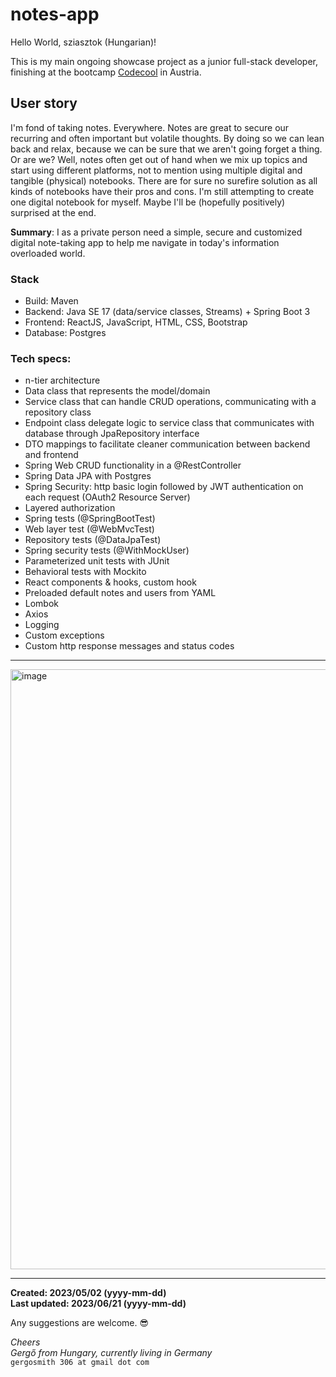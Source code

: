 # notes-app

Hello World, sziasztok (Hungarian)!

This is my main ongoing showcase project as a junior full-stack developer, finishing at the bootcamp [Codecool](https://codecool.com/at/) in Austria.

## User story ##
I'm fond of taking notes. Everywhere. Notes are great to secure our recurring and often important but volatile thoughts. By doing so we can lean back and relax, because we can be sure that we aren't going forget a thing. Or are we? Well, notes often get out of hand when we mix up topics and start using different platforms, not to mention using multiple digital and tangible (physical) notebooks. There are for sure no surefire solution as all kinds of notebooks have their pros and cons. I'm still attempting to create one digital notebook for myself. Maybe I'll be (hopefully positively) surprised at the end. 

**Summary**: I as a private person need a simple, secure and customized digital note-taking app to help me navigate in today's information overloaded world.

### Stack ###
- Build: Maven
- Backend: Java SE 17 (data/service classes, Streams) + Spring Boot 3
- Frontend: ReactJS, JavaScript, HTML, CSS, Bootstrap
- Database: Postgres

### Tech specs: ###
- n-tier architecture
- Data class that represents the model/domain
- Service class that can handle CRUD operations, communicating with a repository class
- Endpoint class delegate logic to service class that communicates with database through JpaRepository interface
- DTO mappings to facilitate cleaner communication between backend and frontend
- Spring Web CRUD functionality in a @RestController
- Spring Data JPA with Postgres
- Spring Security: http basic login followed by JWT authentication on each request (OAuth2 Resource Server)
- Layered authorization
- Spring tests (@SpringBootTest)
- Web layer test (@WebMvcTest)
- Repository tests (@DataJpaTest)
- Spring security tests (@WithMockUser)
- Parameterized unit tests with JUnit
- Behavioral tests with Mockito
- React components & hooks, custom hook
- Preloaded default notes and users from YAML
- Lombok
- Axios
- Logging
- Custom exceptions
- Custom http response messages and status codes

---
<img width="960" alt="image" src="https://github.com/Geri306/notes-app/assets/107036298/93977a2a-d153-4907-9ea7-317b6de24038">


---

**Created: 2023/05/02 (yyyy-mm-dd) <br />
Last updated: 2023/06/21 (yyyy-mm-dd)**

Any suggestions are welcome. 😎

_Cheers <br />
Gergő from Hungary, currently living in Germany_<br />
`gergosmith 306 at gmail dot com`
